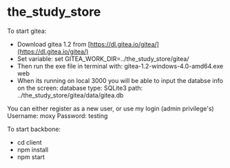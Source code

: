 # the_study_store

To start gitea:

- Download gitea 1.2 from [https://dl.gitea.io/gitea/](https://dl.gitea.io/gitea/)
- Set variable:
  set GITEA_WORK_DIR=../the_study_store/gitea/
- Then run the exe file in terminal with:
  gitea-1.2-windows-4.0-amd64.exe web
- When its running on local 3000 you will be able to input the databse info on the screen:
    database type: SQLite3
    path: ../the_study_store/gitea/data/gitea.db

You can either register as a new user, or use my login (admin privilege's)
Username: moxy
Password: testing

To start backbone:

- cd client
- npm install
- npm start
